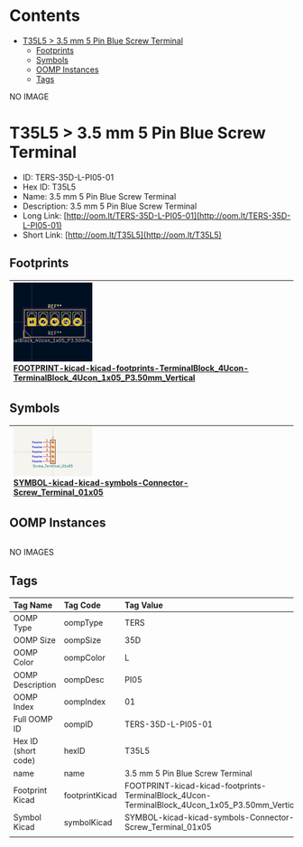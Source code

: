 



Contents
========

* [T35L5 > 3.5 mm 5 Pin Blue Screw Terminal](#t35l5--35-mm-5-pin-blue-screw-terminal)
	* [Footprints](#footprints)
	* [Symbols](#symbols)
	* [OOMP Instances](#oomp-instances)
	* [Tags](#tags)
  
NO IMAGE  
# T35L5 > 3.5 mm 5 Pin Blue Screw Terminal

- ID: TERS-35D-L-PI05-01
- Hex ID: T35L5
- Name: 3.5 mm 5 Pin Blue Screw Terminal
- Description: 3.5 mm 5 Pin Blue Screw Terminal
- Long Link: [http://oom.lt/TERS-35D-L-PI05-01](http://oom.lt/TERS-35D-L-PI05-01)
- Short Link: [http://oom.lt/T35L5](http://oom.lt/T35L5)

## Footprints
  

|[![](https://raw.githubusercontent.com/oomlout/oomlout_OOMP_eda_V2/main/FOOTPRINT/kicad/kicad-footprints/TerminalBlock_4Ucon/TerminalBlock_4Ucon_1x05_P3.50mm_Vertical/image_140.png)<br>FOOTPRINT-kicad-kicad-footprints-TerminalBlock_4Ucon-TerminalBlock_4Ucon_1x05_P3.50mm_Vertical](https://github.com/oomlout/oomlout_OOMP_eda_V2/tree/main/FOOTPRINT/kicad/kicad-footprints/TerminalBlock_4Ucon/TerminalBlock_4Ucon_1x05_P3.50mm_Vertical/)|||
| :--- | :--- | :--- |

## Symbols
  

|[![](https://raw.githubusercontent.com/oomlout/oomlout_OOMP_eda_V2/main/SYMBOL/kicad/kicad-symbols/Connector/Screw_Terminal_01x05/image_140.png)<br>SYMBOL-kicad-kicad-symbols-Connector-Screw_Terminal_01x05](https://github.com/oomlout/oomlout_OOMP_eda_V2/tree/main/SYMBOL/kicad/kicad-symbols/Connector/Screw_Terminal_01x05/)|||
| :--- | :--- | :--- |

## OOMP Instances
  

||||
| :--- | :--- | :--- |
  
NO IMAGES  
## Tags
  

|Tag Name|Tag Code|Tag Value|
| :--- | :--- | :--- |
|OOMP Type|oompType|TERS|
|OOMP Size|oompSize|35D|
|OOMP Color|oompColor|L|
|OOMP Description|oompDesc|PI05|
|OOMP Index|oompIndex|01|
|Full OOMP ID|oompID|TERS-35D-L-PI05-01|
|Hex ID (short code)|hexID|T35L5|
|name|name|3.5 mm 5 Pin Blue Screw Terminal|
|Footprint Kicad|footprintKicad|FOOTPRINT-kicad-kicad-footprints-TerminalBlock_4Ucon-TerminalBlock_4Ucon_1x05_P3.50mm_Vertical|
|Symbol Kicad|symbolKicad|SYMBOL-kicad-kicad-symbols-Connector-Screw_Terminal_01x05|
||||

